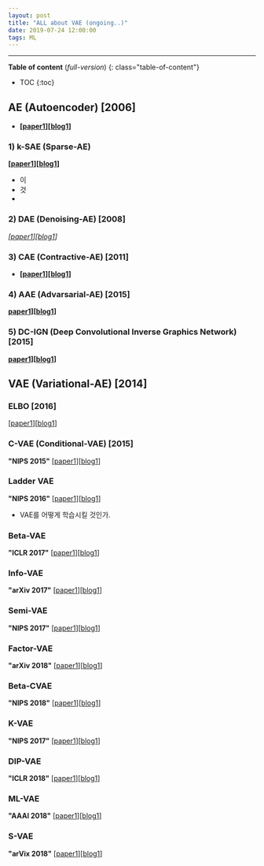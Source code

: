 ```yaml
---
layout: post
title: "ALL about VAE (ongoing..)"
date: 2019-07-24 12:00:00
tags: ML
---
```


<!--more-->

---

**Table of content** (*full-version*)
{: class="table-of-content"}
* TOC
{:toc}

## AE (Autoencoder) [2006]
- **[[paper1](https://pdfs.semanticscholar.org/c50d/ca78e97e335d362d6b991ae0e1448914e9a3.pdf)][[blog1]()]**


### 1) k-SAE (Sparse-AE)
**[[paper1](https://arxiv.org/pdf/1312.5663.pdf)][[blog1]()]**
- 이
- 것 
-

### 2) DAE (Denoising-AE) [2008]
*[[paper1]()][[blog1]()]*


### 3) CAE (Contractive-AE) [2011]
- **[[paper1](http://www.icml-2011.org/papers/455_icmlpaper.pdf)][[blog1]()]**


### 4) AAE (Advarsarial-AE) [2015]
**[paper1]()][[blog1]()]**


### 5) DC-IGN (Deep Convolutional Inverse Graphics Network) [2015]
**[paper1]()][[blog1]()]**


## VAE (Variational-AE) [2014]

### ELBO [2016]
[[paper1]()][[blog1]()]


### C-VAE (Conditional-VAE) [2015]
**"NIPS 2015"** [[paper1]()][[blog1]()]


### Ladder VAE
**"NIPS 2016"** [[paper1](https://arxiv.org/pdf/1602.02282.pdf)][[blog1](https://m.blog.naver.com/PostView.nhn?blogId=hist0134&logNo=221048568154&proxyReferer=https%3A%2F%2Fwww.google.com%2F)]

- VAE를 어떻게 학습시킬 것인가.


### Beta-VAE
**"ICLR 2017"** [[paper1]()][[blog1]()]


### Info-VAE
**"arXiv 2017"** [[paper1]()][[blog1]()]


### Semi-VAE
**"NIPS 2017"** [[paper1]()][[blog1]()]


### Factor-VAE
**"arXiv 2018"** [[paper1]()][[blog1]()]


### Beta-CVAE
**"NIPS 2018"** [[paper1]()][[blog1]()]


### K-VAE
**"NIPS 2017"** [[paper1]()][[blog1]()]


### DIP-VAE
**"ICLR 2018"** [[paper1]()][[blog1]()]


### ML-VAE
**"AAAI 2018"** [[paper1]()][[blog1]()]


### S-VAE
**"arVix 2018"** [[paper1]()][[blog1]()]
